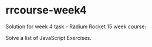 # rrcourse-week4
Solution for week 4 task - Radium Rocket 15 week course:

Solve a list of JavaScript Exercises.



